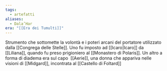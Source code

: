 ```yaml
---
tags:
  - artefatti
aliases:
  - Dala’Har
era: "[[Era dei Tumulti]]"
---
```


Strumento che sottomette la volontà e i poteri arcani del portatore utilizzato dalla [[Congrega delle Stelle]]. Uno fu imposto ad [[Icaro|Icaro]] da [[Liliana]], quando fu preso prigioniero al [[Monastero di Polaris]]. Un altro a forma di diadema era sul capo  [[Aerie]], una donna che appariva nelle visioni di [[Midgard]], incontrata al [[Castello di Foltard]]